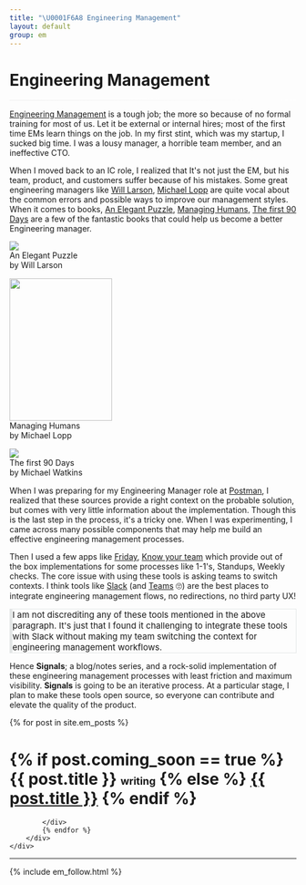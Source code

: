 ```yaml
---
title: "\U0001F6A8 Engineering Management"
layout: default
group: em
---
```


<h1>Engineering Management</h1>
<hr
        style="
            background-image: linear-gradient(to right, #eeeeee, white);
            margin-top: 15px;
            margin-bottom: 15px;
            border: 0;
            height: 1px;
        "
    />

[Engineering Management](https://en.wikipedia.org/wiki/Engineering_management#:~:text=Engineering%20management%20is%20a%20career,of%20complex%20engineering%20driven%20enterprises.) is a tough job; the more so because of no formal training for most of us. Let it be external or internal hires; most of the first time EMs learn things on the job. In my first stint, which was my startup, I sucked big time. I was a lousy manager, a horrible team member, and an ineffective CTO.

When I moved back to an IC role, I realized that
It's not just the EM, but his team, product, and customers suffer because of his mistakes. Some great engineering managers like [Will Larson](https://lethain.com/?ref=akshaydeo.com), [Michael Lopp](https://randsinrepose.com/?ref=akshaydeo.com) are quite vocal about the common errors and possible ways to improve our management styles. When it comes to books, [An Elegant Puzzle](https://www.amazon.in/gp/product/B07QYCHJ7V/ref=as_li_tl?ie=UTF8&camp=3638&creative=24630&creativeASIN=B07QYCHJ7V&linkCode=as2&tag=akshaydeosite-21&linkId=24c51d569eade267f4f6efb3f47f6bd6), [Managing Humans](https://www.amazon.in/gp/product/B089648S3Z/ref=as_li_tl?ie=UTF8&camp=3638&creative=24630&creativeASIN=B089648S3Z&linkCode=as2&tag=akshaydeosite-21&linkId=904e42522d7f353c6f5fd81e3bd68009), [The first 90 Days](https://www.amazon.in/gp/product/B00B6U63ZE/ref=as_li_tl?ie=UTF8&camp=3638&creative=24630&creativeASIN=B00B6U63ZE&linkCode=as2&tag=akshaydeosite-21&linkId=c8bbcd207fdb961f0a121b7ee1107c9f) are a few of the fantastic books that could help us become a better Engineering manager.

<div class="container">
    <div class="row">
        <div class="col-md-4 col-12" style="margin-bottom:15px;">
            <div class="col-12">        
                <a target="_blank"  href="https://www.amazon.in/gp/product/B07QYCHJ7V/ref=as_li_tl?ie=UTF8&camp=3638&creative=24630&creativeASIN=B07QYCHJ7V&linkCode=as2&tag=akshaydeosite-21&linkId=24c51d569eade267f4f6efb3f47f6bd6"><img  class="rounded mx-auto d-block" border="0" src="//ws-in.amazon-adsystem.com/widgets/q?_encoding=UTF8&MarketPlace=IN&ASIN=B07QYCHJ7V&ServiceVersion=20070822&ID=AsinImage&WS=1&Format=_SL250_&tag=akshaydeosite-21" ></a><img src="//ir-in.amazon-adsystem.com/e/ir?t=akshaydeosite-21&l=am2&o=31&a=B07QYCHJ7V" width="1" height="1" border="0" alt="" style="border:none !important; margin:0px !important;" />
            </div>
            <div class="col-12 text-center">
                An Elegant Puzzle<br/>by Will Larson
            </div>
        </div>
        <div class="col-md-4 col-12" style="margin-bottom:15px;">
            <div class="col-12">        
                <a target="_blank"  href="https://www.amazon.in/gp/product/B089648S3Z/ref=as_li_tl?ie=UTF8&camp=3638&creative=24630&creativeASIN=B089648S3Z&linkCode=as2&tag=akshaydeosite-21&linkId=904e42522d7f353c6f5fd81e3bd68009"><img class="rounded mx-auto d-block" style="width:180px;height:250px;"  border="0" src="//ws-in.amazon-adsystem.com/widgets/q?_encoding=UTF8&MarketPlace=IN&ASIN=B089648S3Z&ServiceVersion=20070822&ID=AsinImage&WS=1&Format=_SL250_&tag=akshaydeosite-21" ></a><img src="//ir-in.amazon-adsystem.com/e/ir?t=akshaydeosite-21&l=am2&o=31&a=B089648S3Z" width="1" height="1" border="0" alt="" style="border:none !important; margin:0px !important;" />
            </div>
            <div class="col-12 text-center">
                Managing Humans<br/>by Michael Lopp
            </div>
        </div>
        <div class="col-md-4 col-12" style="margin-bottom:15px;"> 
            <div class="col-12">        
                <a target="_blank"  href="https://www.amazon.in/gp/product/B00B6U63ZE/ref=as_li_tl?ie=UTF8&camp=3638&creative=24630&creativeASIN=B00B6U63ZE&linkCode=as2&tag=akshaydeosite-21&linkId=c8bbcd207fdb961f0a121b7ee1107c9f"><img class="rounded mx-auto d-block" border="0" src="//ws-in.amazon-adsystem.com/widgets/q?_encoding=UTF8&MarketPlace=IN&ASIN=B00B6U63ZE&ServiceVersion=20070822&ID=AsinImage&WS=1&Format=_SL250_&tag=akshaydeosite-21" ></a><img src="//ir-in.amazon-adsystem.com/e/ir?t=akshaydeosite-21&l=am2&o=31&a=B00B6U63ZE" width="1" height="1" border="0" alt="" style="border:none !important; margin:0px !important;" />
            </div>
            <div class="col-12 text-center">
                The first 90 Days<br/>by Michael Watkins
            </div>
        </div>
    </div>
</div>

When I was preparing for my Engineering Manager role at [Postman](https://www.akshaydeo.com/blog/2020/09/11/postman/), I realized that these sources provide a right context on the probable solution, but comes with very little information about the implementation. Though this is the last step in the process, it's a tricky one. When I was experimenting, I came across many possible components that may help me build an effective engineering management processes.

Then I used a few apps like [Friday](https://www.friday.app/), [Know your team](https://knowyourteam.com/) which provide out of the box implementations for some processes like 1-1's, Standups, Weekly checks. The core issue with using these tools is asking teams to switch contexts. I think tools like [Slack](https://slack.com) (and [Teams](https://www.microsoft.com/en-in/microsoft-365/microsoft-teams/group-chat-software) 🙄) are the best places to integrate engineering management flows, no redirections, no third party UX!

<div class="alert alert-light" style="border:1px solid #E4E7E7;border-left:5px solid #E4E7E7;font-size:15px;" role="alert"> I am not discrediting any of these tools mentioned in the above paragraph. It's just that I found it challenging to integrate these tools with Slack without making my team switching the context for engineering management workflows.
</div>

Hence **Signals**; a blog/notes series, and a rock-solid implementation of these engineering management processes with least friction and maximum visibility. **Signals** is going to be an iterative process. At a particular stage, I plan to make these tools open source, so everyone can contribute and elevate the quality of the product.

<div class="container">
    <div class="row">
        <div class="posts">
            {% for post in site.em_posts %}
            <div class="post" style="margin-bottom:4px;">
                <h1 class="post-title">                    
                    {% if post.coming_soon == true %} 
                        <span style="cursor: pointer;">{{ post.title }}</span>
                        <span class="highlight" style="font-size:18px;">writing</span>  
                    {% else %}
                        <a href="{{ post.url }}">{{ post.title }}</a>
                    {% endif %} 
                </h1>                
                
            </div>
            {% endfor %}
        </div>
    </div>
</div>




<hr/>

{% include em_follow.html %}
